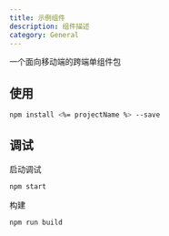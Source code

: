 ```yaml
---
title: 示例组件
description: 组件描述
category: General
---
```


一个面向移动端的跨端单组件包

## 使用

```bash
npm install <%= projectName %> --save
```


## 调试
启动调试

```bash
npm start
```

构建

```bash
npm run build
```

